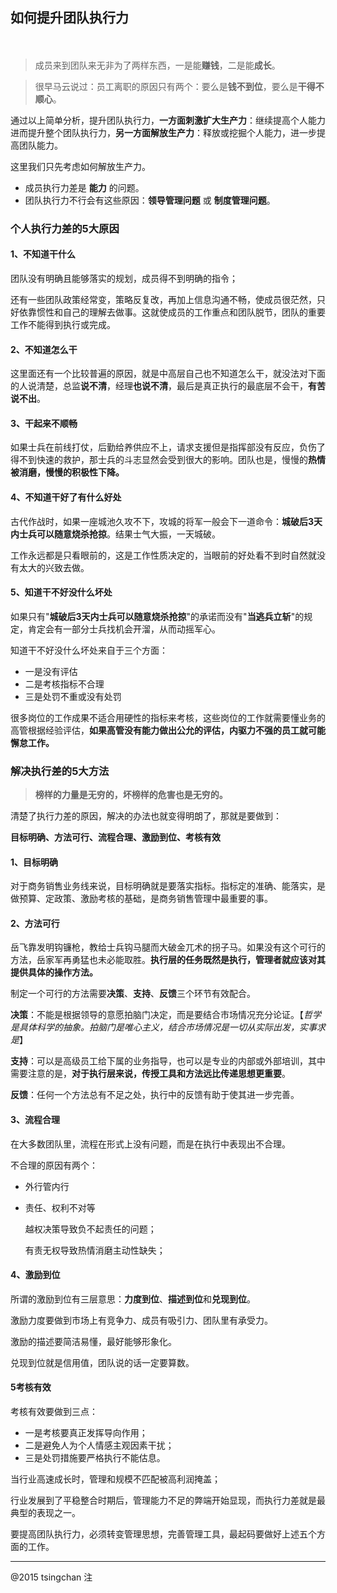 
## 如何提升团队执行力
　　
> 成员来到团队来无非为了两样东西，一是能**赚钱**，二是能**成长**。

> 很早马云说过：员工离职的原因只有两个：要么是**钱不到位**，要么是**干得不顺心**。


通过以上简单分析，提升团队执行力，**一方面刺激扩大生产力**：继续提高个人能力进而提升整个团队执行力，**另一方面解放生产力**：释放或挖掘个人能力，进一步提高团队能力。

这里我们只先考虑如何解放生产力。

- 成员执行力差是 **能力** 的问题。
- 团队执行力不行会有这些原因：**领导管理问题** 或 **制度管理问题**。

### 个人执行力差的5大原因

#### 1、不知道干什么

团队没有明确且能够落实的规划，成员得不到明确的指令；

还有一些团队政策经常变，策略反复改，再加上信息沟通不畅，使成员很茫然，只好依靠惯性和自己的理解去做事。这就使成员的工作重点和团队脱节，团队的重要工作不能得到执行或完成。

#### 2、不知道怎么干

这里面还有一个比较普遍的原因，就是中高层自己也不知道怎么干，就没法对下面的人说清楚，总监**说不清**，经理**也说不清**，最后是真正执行的最底层不会干，**有苦说不出**。

#### 3、干起来不顺畅

如果士兵在前线打仗，后勤给养供应不上，请求支援但是指挥部没有反应，负伤了得不到快速的救护，那士兵的斗志显然会受到很大的影响。团队也是，慢慢的**热情被消磨，慢慢的积极性下降。**

#### 4、不知道干好了有什么好处

古代作战时，如果一座城池久攻不下，攻城的将军一般会下一道命令：**城破后3天内士兵可以随意烧杀抢掠**。结果士气大振，一天城破。

工作永远都是只看眼前的，这是工作性质决定的，当眼前的好处看不到时自然就没有太大的兴致去做。

#### 5、知道干不好没什么坏处

如果只有"**城破后3天内士兵可以随意烧杀抢掠**"的承诺而没有"**当逃兵立斩**"的规定，肯定会有一部分士兵找机会开溜，从而动摇军心。

知道干不好没什么坏处来自于三个方面：

- 一是没有评估
- 二是考核指标不合理
- 三是处罚不重或没有处罚

很多岗位的工作成果不适合用硬性的指标来考核，这些岗位的工作就需要懂业务的高管根据经验评估，**如果高管没有能力做出公允的评估，内驱力不强的员工就可能懈怠工作。**

### 解决执行差的5大方法

> **榜样的力量是无穷的，坏榜样的危害也是无穷的。**

清楚了执行力差的原因，解决的办法也就变得明朗了，那就是要做到：

**目标明确、方法可行、流程合理、激励到位、考核有效**

#### 1、目标明确

对于商务销售业务线来说，目标明确就是要落实指标。指标定的准确、能落实，是做预算、定政策、激励考核的基础，是商务销售管理中最重要的事。

#### 2、方法可行

岳飞靠发明钩镰枪，教给士兵钩马腿而大破金兀术的拐子马。如果没有这个可行的方法，岳家军再勇猛也未必能取胜。**执行层的任务既然是执行，管理者就应该对其提供具体的操作方法。**

制定一个可行的方法需要**决策**、**支持**、**反馈**三个环节有效配合。

**决策**：不能是根据领导的意愿拍脑门决定，而是要结合市场情况充分论证。【*哲学是具体科学的抽象。拍脑门是唯心主义，结合市场情况是一切从实际出发，实事求是*】

**支持**：可以是高级员工给下属的业务指导，也可以是专业的内部或外部培训，其中需要注意的是，**对于执行层来说，传授工具和方法远比传递思想更重要**。

**反馈**：任何一个方法总有不足之处，执行中的反馈有助于使其进一步完善。

#### 3、流程合理

在大多数团队里，流程在形式上没有问题，而是在执行中表现出不合理。

不合理的原因有两个：

- 外行管内行

- 责任、权利不对等
    
    越权决策导致负不起责任的问题；

    有责无权导致热情消磨主动性缺失；

#### 4、激励到位

所谓的激励到位有三层意思：**力度到位**、**描述到位**和**兑现到位**。

激励力度要做到市场上有竞争力、成员有吸引力、团队里有承受力。

激励的描述要简洁易懂，最好能够形象化。

兑现到位就是信用值，团队说的话一定要算数。

#### 5考核有效

考核有效要做到三点：

- 一是考核要真正发挥导向作用；
- 二是避免人为个人情感主观因素干扰；
- 三是处罚措施要严格执行不能估息。

当行业高速成长时，管理和规模不匹配被高利润掩盖；

行业发展到了平稳整合时期后，管理能力不足的弊端开始显现，而执行力差就是最典型的表现之一。

要提高团队执行力，必须转变管理思想，完善管理工具，最起码要做好上述五个方面的工作。

----
@2015 tsingchan 注
